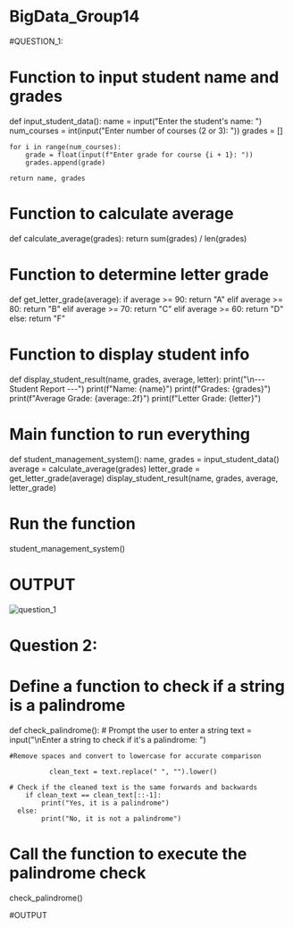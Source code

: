# BigData_Group14
#QUESTION_1:

# Function to input student name and grades
def input_student_data():
    name = input("Enter the student's name: ")
    num_courses = int(input("Enter number of courses (2 or 3): "))
    grades = []

    for i in range(num_courses):
        grade = float(input(f"Enter grade for course {i + 1}: "))
        grades.append(grade)

    return name, grades

# Function to calculate average
def calculate_average(grades):
    return sum(grades) / len(grades)

# Function to determine letter grade
def get_letter_grade(average):
    if average >= 90:
        return "A"
    elif average >= 80:
        return "B"
    elif average >= 70:
        return "C"
    elif average >= 60:
        return "D"
    else:
        return "F"

# Function to display student info
def display_student_result(name, grades, average, letter):
    print("\n--- Student Report ---")
    print(f"Name: {name}")
    print(f"Grades: {grades}")
    print(f"Average Grade: {average:.2f}")
    print(f"Letter Grade: {letter}")

# Main function to run everything
def student_management_system():
    name, grades = input_student_data()
    average = calculate_average(grades)
    letter_grade = get_letter_grade(average)
    display_student_result(name, grades, average, letter_grade)

# Run the function
student_management_system()

# OUTPUT
![question_1](https://github.com/user-attachments/assets/fe9321e5-cd12-400b-8145-bcf42b107e9e)


# Question 2:
# Define a function to check if a string is a palindrome
def check_palindrome():
    # Prompt the user to enter a string
    text = input("\nEnter a string to check if it's a palindrome: ")
    
    #Remove spaces and convert to lowercase for accurate comparison
    
              clean_text = text.replace(" ", "").lower()
    
    # Check if the cleaned text is the same forwards and backwards
        if clean_text == clean_text[::-1]:
            print("Yes, it is a palindrome")
      else:
            print("No, it is not a palindrome")

# Call the function to execute the palindrome check
check_palindrome()

#OUTPUT


